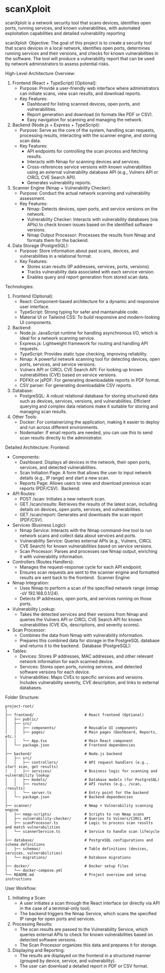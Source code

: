 # scanXploit
scanXploit is a network security tool that scans devices, identifies open ports, running services, and known vulnerabilities, with automated exploitation capabilities and detailed vulnerability reporting

scanXploit 
Objective:
The goal of this project is to create a security tool that scans devices in a local network, identifies open ports, determines running services and their versions, and checks for known vulnerabilities in the software. The tool will produce a vulnerability report that can be used by network administrators to assess potential risks.

High-Level Architecture Overview:
1. Frontend (React + TypeScript) [Optional]:
    * Purpose: Provide a user-friendly web interface where administrators can initiate scans, view scan results, and download reports.
    * Key Features:
        * Dashboard for listing scanned devices, open ports, and vulnerabilities.
        * Report generation and download (in formats like PDF or CSV).
        * Easy navigation for scanning and managing the network. 
2. Backend (Node.js + Express + TypeScript):
    * Purpose: Serve as the core of the system, handling scan requests, processing results, interacting with the scanner engine, and storing scan data.
    * Key Features:
        * API endpoints for controlling the scan process and fetching results.
        * Interacts with Nmap for scanning devices and services.
        * Cross-references service versions with known vulnerabilities using an external vulnerability database API (e.g., Vulners API or CIRCL CVE Search API).
        * Generates vulnerability reports. 
3. Scanner Engine (Nmap + Vulnerability Checker):
    * Purpose: Conduct the actual network scanning and vulnerability assessment.
    * Key Features:
        * Nmap: Detects devices, open ports, and service versions on the network.
        * Vulnerability Checker: Interacts with vulnerability databases (via APIs) to check known issues based on the identified software versions.
        * Nmap Output Processor: Processes the results from Nmap and formats them for the backend. 
4. Data Storage (PostgreSQL):
    * Purpose: Store information about past scans, devices, and vulnerabilities in a relational format.
    * Key Features:
        * Stores scan results (IP addresses, services, ports, versions).
        * Tracks vulnerability data associated with each service version.
        * Enables query and report generation from stored scan data.

Technologies:
1. Frontend (Optional):
    * React: Component-based architecture for a dynamic and responsive user interface.
    * TypeScript: Strong typing for safer and maintainable code.
    * Material UI or Tailwind CSS: To build responsive and modern-looking UI components. 
2. Backend:
    * Node.js: JavaScript runtime for handling asynchronous I/O, which is ideal for a network scanning service.
    * Express.js: Lightweight framework for routing and handling API requests.
    * TypeScript: Provides static type checking, improving reliability.
    * Nmap: A powerful network scanning tool for detecting devices, open ports, services, and service versions.
    * Vulners API or CIRCL CVE Search API: For looking up known vulnerabilities (CVE) based on service versions.
    * PDFKit or jsPDF: For generating downloadable reports in PDF format.
    * CSV parser: For generating downloadable CSV reports. 
3. Database:
    * PostgreSQL: A robust relational database for storing structured data such as devices, services, versions, and vulnerabilities. Efficient querying and complex data relations make it suitable for storing and managing scan results. 
4. Other Tools:
    * Docker: For containerizing the application, making it easier to deploy and run across different environments.
    * Nodemailer: If email reports are needed, you can use this to send scan results directly to the administrator.
 
Detailed Architecture:
Frontend:
* Components:
    * Dashboard: Displays all devices in the network, their open ports, services, and detected vulnerabilities.
    * Scan Initiation Page: A form that allows the user to input network details (e.g., IP range) and start a new scan.
    * Reports Page: Allows users to view and download previous scan reports (PDF/CSV). 
Backend:
* API Routes:
    * POST /scan: Initiates a new network scan.
    * GET /scan/results: Retrieves the results of the latest scan, including details on devices, open ports, services, and vulnerabilities.
    * GET /scan/report: Generates and downloads the scan report (PDF/CSV). 
* Services (Business Logic):
    * Nmap Service: Interacts with the Nmap command-line tool to run network scans and collect data about services and ports.
    * Vulnerability Service: Queries external APIs (e.g., Vulners, CIRCL CVE Search) for known vulnerabilities based on service versions.
    * Scan Processor: Parses and processes raw Nmap output, enriching it with vulnerability information. 
* Controllers (Routes Handlers):
    * Manages the request-response cycle for each API endpoint.
    * Ensures scan requests are sent to the scanner engine and formatted results are sent back to the frontend. 
Scanner Engine:
* Nmap Integration:
    * Uses Nmap to perform a scan of the specified network range (nmap -sV 192.168.0.1/24).
    * Detects IP addresses, open ports, and services running on those ports. 
* Vulnerability Lookup:
    * Takes the detected services and their versions from Nmap and queries the Vulners API or CIRCL CVE Search API for known vulnerabilities (CVE IDs, descriptions, and severity scores). 
* Scan Processor:
    * Combines the data from Nmap with vulnerability information.
    * Prepares this combined data for storage in the PostgreSQL database and returns it to the backend. 
Database (PostgreSQL):
* Tables:
    * Devices: Stores IP addresses, MAC addresses, and other relevant network information for each scanned device.
    * Services: Stores open ports, running services, and detected software versions for each device.
    * Vulnerabilities: Maps CVEs to specific services and versions. Includes vulnerability severity, CVE description, and links to external databases.

Folder Structure:
```
project-root/
│
├── frontend/                       # React frontend (Optional)
│   ├── public/
│   ├── src/
│   │   ├── components/             # Reusable UI components
│   │   ├── pages/                  # Main pages (Dashboard, Reports, etc.)
│   │   └── App.tsx                 # Main React component
│   └── package.json                # Frontend dependencies
│
├── backend/                        # Node.js backend
│   ├── src/
│   │   ├── controllers/            # API request handlers (e.g., start scan, get results)
│   │   ├── services/               # Business logic for scanning and vulnerability lookup
│   │   ├── models/                 # Database models (for PostgreSQL)
│   │   ├── routes/                 # API routes (e.g., /scan, /results)
│   │   └── server.ts               # Entry point for the backend
│   └── package.json                # Backend dependencies
│
├── scanner/                        # Nmap + Vulnerability scanning engine
│   ├── nmap-scripts/               # Scripts to run Nmap scans
│   ├── vulnerability-checker/      # Queries to Vulners/CIRCL API
│   ├── scanProcessor.ts            # Logic to process scan results and match vulnerabilities
│   └── scannerService.ts           # Service to handle scan lifecycle
│
├── database/                       # PostgreSQL configurations and schema definitions
│   ├── schemas/                    # Table definitions (devices, services, vulnerabilities)
│   └── migrations/                 # Database migrations
│
├── docker/                         # Docker setup files
│   └── docker-compose.yml
└── README.md                       # Project overview and setup instructions
```

User Workflow:
1. Initiating a Scan:
    * A user initiates a scan through the React interface (or directly via API in the case of a terminal-only tool).
    * The backend triggers the Nmap Service, which scans the specified IP range for open ports and services.
2. Processing Results:
    * The scan results are passed to the Vulnerability Service, which queries external APIs to check for known vulnerabilities based on detected software versions.
    * The Scan Processor organizes this data and prepares it for storage.
3. Displaying and Reporting:
    * The results are displayed on the frontend in a structured manner (grouped by device, service, and vulnerability).
    * The user can download a detailed report in PDF or CSV format.

